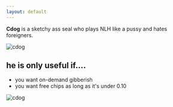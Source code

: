 ```yaml
---
layout: default
---
```


**Cdog** is a sketchy ass seal who plays NLH like a pussy and hates foreigners.

![cdog](http://i.imgur.com/pl2sulk.png)

## he is only useful if....

* you want on-demand gibberish
* you want free chips as long as it's under 0.10  


![cdog](https://cdn.wallpapersafari.com/2/11/MHTnfN.jpg)


